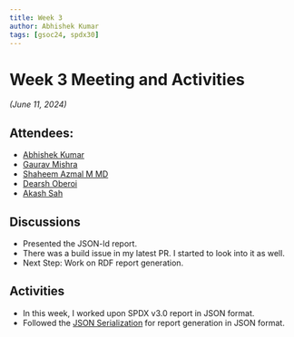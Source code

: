 ```yaml
---
title: Week 3
author: Abhishek Kumar
tags: [gsoc24, spdx30]
---
```

<!--
SPDX-License-Identifier: CC-BY-SA-4.0
SPDX-FileCopyrightText: 2024 Abhishek Kumar <akumar17871@gmail.com>
-->

# Week 3 Meeting and Activities

_(June 11, 2024)_

## Attendees:

* [Abhishek Kumar](https://github.com/abhi-kumar17871)
* [Gaurav Mishra](https://github.com/GMishx)
* [Shaheem Azmal M MD](https://github.com/shaheemazmalmmd)
* [Dearsh Oberoi](https://github.com/deo002)
* [Akash Sah](https://github.com/Akashsah2003)

## Discussions

* Presented the JSON-ld report.
* There was a build issue in my latest PR. I started to look into it as well.
* Next Step: Work on RDF report generation.

## Activities

* In this week, I worked upon SPDX v3.0 report in JSON format.
* Followed the [JSON Serialization](https://github.com/spdx/spdx-3-model/blob/main/serialization/json.md) for report generation in JSON format. 